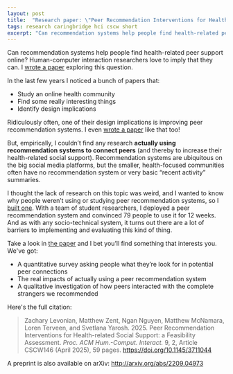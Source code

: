 ```yaml
---
layout: post
title:  "Research paper: \"Peer Recommendation Interventions for Health-related Social Support\""
tags: research caringbridge hci cscw short
excerpt: "Can recommendation systems help people find health-related peer support online? I wrote a research paper exploring this question."
---
```


Can recommendation systems help people find health-related peer support online?
Human-computer interaction researchers love to imply that they can.
I [wrote a paper](https://arxiv.org/abs/2209.04973) exploring this question.

In the last few years I noticed a bunch of papers that: 
 - Study an online health community
 - Find some really interesting things
 - Identify design implications

Ridiculously often, one of their design implications is improving peer recommendation systems. I even [wrote a paper](https://arxiv.org/abs/2007.16172) like that too!

But, empirically, I couldn’t find any research **actually using recommendation systems to connect peers** (and thereby to increase their health-related social support).
Recommendation systems are ubiquitous on the big social media platforms, but the smaller, health-focused communities often have no recommendation system or very basic “recent activity” summaries.

I thought the lack of research on this topic was weird, and I wanted to know why people weren’t using or studying peer recommendation systems, so I [built one](https://github.com/levon003/HealthBlogRec).
With a team of student researchers, I deployed a peer recommendation system and convinced 79 people to use it for 12 weeks.
And as with any socio-technical system, it turns out there are a lot of barriers to implementing and evaluating this kind of thing.

Take a look in [the paper](https://arxiv.org/abs/2209.04973) and I bet you’ll find something that interests you.
We've got:
 - A quantitative survey asking people what they’re look for in potential peer connections
 - The real impacts of actually using a peer recommendation system
 - A qualitative investigation of how peers interacted with the complete strangers we recommended

Here's the full citation:

>Zachary Levonian, Matthew Zent, Ngan Nguyen, Matthew McNamara, Loren Terveen, and Svetlana Yarosh. 2025. Peer Recommendation Interventions for Health-related Social Support: a Feasibility Assessment. _Proc. ACM Hum.-Comput. Interact._ 9, 2, Article CSCW146 (April 2025), 59 pages. <https://doi.org/10.1145/3711044>

A preprint is also available on arXiv: <http://arxiv.org/abs/2209.04973>
